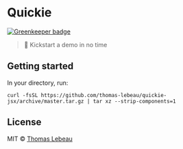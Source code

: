 # Quickie

[![Greenkeeper badge](https://badges.greenkeeper.io/thomas-lebeau/quickie.svg)](https://greenkeeper.io/)

> 👊 Kickstart a demo in no time

## Getting started
In your directory, run:
```
curl -fsSL https://github.com/thomas-lebeau/quickie-jsx/archive/master.tar.gz | tar xz --strip-components=1
```

## License
MIT © [Thomas Lebeau](http://lebeau.io)

